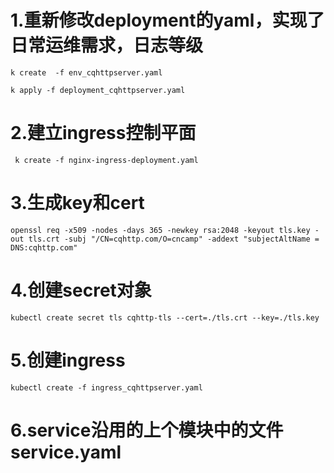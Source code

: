 # 1.重新修改deployment的yaml，实现了日常运维需求，日志等级
```
k create  -f env_cqhttpserver.yaml

k apply -f deployment_cqhttpserver.yaml
```
# 2.建立ingress控制平面
```
 k create -f nginx-ingress-deployment.yaml
 ```
# 3.生成key和cert
```
openssl req -x509 -nodes -days 365 -newkey rsa:2048 -keyout tls.key -out tls.crt -subj "/CN=cqhttp.com/O=cncamp" -addext "subjectAltName = DNS:cqhttp.com"
```
# 4.创建secret对象
```
kubectl create secret tls cqhttp-tls --cert=./tls.crt --key=./tls.key
```
# 5.创建ingress
```
kubectl create -f ingress_cqhttpserver.yaml
```
# 6.service沿用的上个模块中的文件service.yaml
